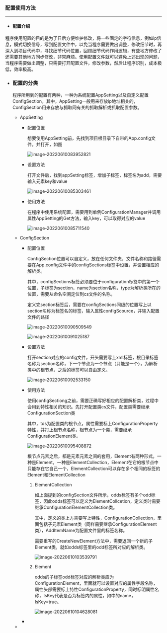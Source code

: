 ### 配置使用方法

------

- #### 配置介绍

​		程序使用配置的目的是为了日后方便维护修改，将一些固定的字符信息，例如ip信息，模式切换信号，写到配置文件中，以免当程序需要做出调整，修改细节时，再深入到项目代码中，寻找细节代码位置，回顾细节代码作用逻辑，有些地方修改了还需要其他地方同步修改，非常麻烦。使用配置文件就可以避免上述出现的问题，当程序需要做出调整，只需要打开配置文件，修改参数，然后让程序识别，成本极低，效率极高。



+ ### 配置的分类

  ​        程序所用到的配置有两种，一种为系统配置AppSetting以及自定义配置ConfigSection，其中，AppSetting一般用来存放ip地址相关的，ConfigSection用来存放与抓取网有关的抓取解析或抓取配置参数。

  + AppSetting

    + 配置位置

      ​        想要使用AppSetting前，先找到项目根目录下自带的App.config文件，并打开，如图

      ![image-20220610083952821](..\picture\image-20220610083952821.png)

    + 设置方法

      ​        打开文件后，找到appSetting标签，增加子标签，标签名为add，需要输入元素key和value

      ![image-20220610085303461](..\picture\image-20220610085303461.png)

    + 使用方法

      ​        在程序中使用系统配置，需要用到单例ConfigurationManager并调用属性AppSetting的Get方法，输入key，可以取得对应的value

      ![image-20220610085711540](..\picture\image-20220610085711540.png)

  + ConfigSection

    + 配置位置

      ​        ConfigSection位置可以自定义，放在任何文件夹，文件名称和路径需要在App.config文件中的configSections标签中设置，并设置相应的解析类。

      ​        其中，configSections标签必须要位于configuration标签中的第一个位置，子标签为section，name为section名称，type为解析类所在的位置，需要从命名空间定位到cs文件的名称。

      ​        定义完section标签后，需要在configSections同级的位置写上以section名称为标签名的标签，输入属性configScource，并输入配置文件的路径

      ![image-20220610090509549](..\picture\image-20220610090509549.png)

      ![image-20220610091025187](..\picture\image-20220610091025187.png)

    + 设置方法

      ​        打开section对应的config文件，开头需要写上xml标签，根目录标签名称为section名称，下一个节点为一个节点（只能是一个），为解析类中的根节点，之后的标签可以自由定义。

      ![image-20220610092533150](..\picture\image-20220610092533150.png)

    + 使用方法

      ​        使用configSectiong之前，需要正确写好相应的配置解析类，过程中会用到特性相关的知识。先打开配置类cs文件，配置类需要继承ConfigurationSection类

      ​        其中，tds为配置类的根节点，属性需要标上ConfigurationProperty特性，并打上根节点名称，根节点为一个类，需要继承ConfigurationElement类。

      ![image-20220610095408872](..\picture\image-20220610095408872.png)

      ​        根节点元素之后，都是元素元素之间的套用，Element有两种形式，一种是Element，一种是ElementCollection，Element在它的根节点中只能存在它自己一个，ElementCollection可以存在多个相同的标签的Element和ElementCollection

      1. ElementCollection

         ​        如上面提到的configSection文件所示，odds标签有多个odd标签，因此odds标签可以定义为ElementCollcetion，定义类时需要继承ConfigurationElementCollection类。

         ​        其中，定义的类上方需要写上特性，ConfigurationCollection，里面包括子元素Element类（同样需要继承ConfigurationElement类），AddItemName为配置文件里的标签名称。

         ​        需要重写的CreateNewElement方法中，需要返回一个新的子Element类，就如odds标签里的odd标签所对应的解析类。

         ![image-20220610103539791](..\picture\image-20220610103539791.png)

      2. Element

         odds的子标签odd标签对应的解析类应为ConfigurationElement，里面就可以设置对应的属性字段名称，属性头部需要标上特性ConfigurationProperty，同时标明属性名称，IsKey代表是否为标签内的属性，如<odd name = "???">中的name，IsKey=true。

         ![image-20220610104628081](..\picture\image-20220610104628081.png)

    + 

  + 

